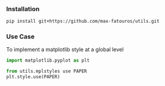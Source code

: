 ### Installation
```bash
pip install git+https://github.com/max-fatouros/utils.git
```
### Use Case
To implement a matplotlib style at a global level
```python
import matplotlib.pyplot as plt

from utils.mplstyles use PAPER
plt.style.use(PAPER)
```
